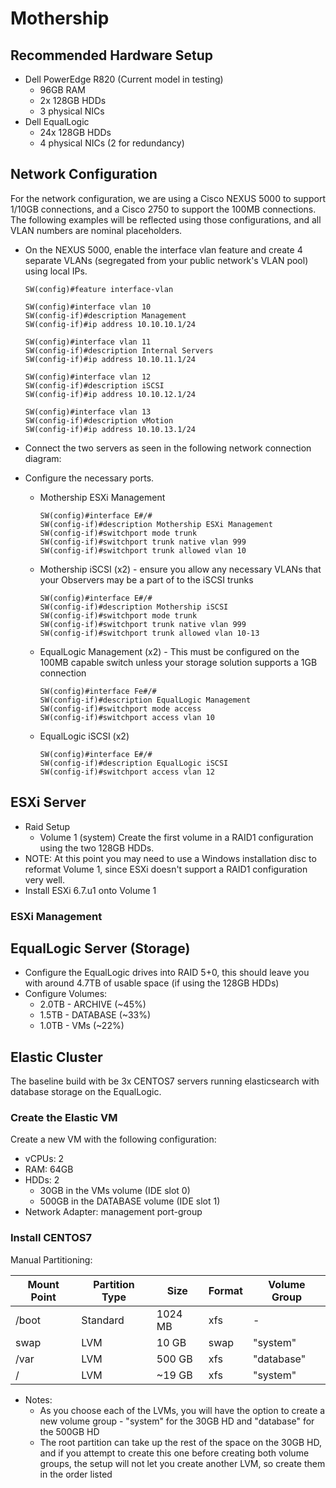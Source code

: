 # Mothership

## Recommended Hardware Setup
  - Dell PowerEdge R820 (Current model in testing)
    - 96GB RAM 
    - 2x 128GB HDDs
    - 3 physical NICs 
  - Dell EqualLogic
    - 24x 128GB HDDs
    - 4 physical NICs (2 for redundancy)
    
## Network Configuration
For the network configuration, we are using a Cisco NEXUS 5000 to support 1/10GB connections, and a Cisco 2750 to support the 100MB connections. The following examples will be reflected using those configurations, and all VLAN numbers are nominal placeholders.

  - On the NEXUS 5000, enable the interface vlan feature and create 4 separate VLANs (segregated from your public network's VLAN pool) using local IPs.
      ```
      SW(config)#feature interface-vlan
      
      SW(config)#interface vlan 10
      SW(config-if)#description Management
      SW(config-if)#ip address 10.10.10.1/24
      
      SW(config)#interface vlan 11
      SW(config-if)#description Internal Servers
      SW(config-if)#ip address 10.10.11.1/24
      
      SW(config)#interface vlan 12
      SW(config-if)#description iSCSI
      SW(config-if)#ip address 10.10.12.1/24
      
      SW(config)#interface vlan 13
      SW(config-if)#description vMotion
      SW(config-if)#ip address 10.10.13.1/24
      ```

  - Connect the two servers as seen in the following network connection diagram:
  
  - Configure the necessary ports.
    - Mothership ESXi Management
      ```
      SW(config)#interface E#/#
      SW(config-if)#description Mothership ESXi Management
      SW(config-if)#switchport mode trunk
      SW(config-if)#switchport trunk native vlan 999
      SW(config-if)#switchport trunk allowed vlan 10
      ```
    - Mothership iSCSI (x2) - ensure you allow any necessary VLANs that your Observers may be a part of to the iSCSI trunks
      ```
      SW(config)#interface E#/#
      SW(config-if)#description Mothership iSCSI
      SW(config-if)#switchport mode trunk
      SW(config-if)#switchport trunk native vlan 999
      SW(config-if)#switchport trunk allowed vlan 10-13
      ```
    - EqualLogic Management (x2) - This must be configured on the 100MB capable switch unless your storage solution supports a 1GB connection
      ```
      SW(config)#interface Fe#/#
      SW(config-if)#description EqualLogic Management
      SW(config-if)#switchport mode access
      SW(config-if)#switchport access vlan 10
      ```
    - EqualLogic iSCSI (x2) 
      ```
      SW(config)#interface E#/#
      SW(config-if)#description EqualLogic iSCSI
      SW(config-if)#switchport access vlan 12
      ```

## ESXi Server
  - Raid Setup
    - Volume 1 (system) Create the first volume in a RAID1 configuration using the two 128GB HDDs.
  - NOTE: At this point you may need to use a Windows installation disc to reformat Volume 1, since ESXi doesn't support a RAID1 configuration very well.
  - Install ESXi 6.7.u1 onto Volume 1
  
### ESXi Management


## EqualLogic Server (Storage)
  - Configure the EqualLogic drives into RAID 5+0, this should leave you with around 4.7TB of usable space (if using the 128GB HDDs)
  - Configure Volumes:
    - 2.0TB - ARCHIVE (~45%)
    - 1.5TB - DATABASE (~33%)
    - 1.0TB - VMs (~22%)

## Elastic Cluster
The baseline build with be 3x CENTOS7 servers running elasticsearch with database storage on the EqualLogic.

### Create the Elastic VM
Create a new VM with the following configuration:
  - vCPUs: 2
  - RAM: 64GB
  - HDDs: 2
    - 30GB in the VMs volume (IDE slot 0)
    - 500GB in the DATABASE volume (IDE slot 1)
  - Network Adapter: management port-group

### Install CENTOS7
Manual Partitioning:

Mount Point | Partition Type | Size | Format | Volume Group
------------|----------------|------|--------|-------------
/boot | Standard | 1024 MB | xfs | -
swap | LVM | 10 GB | swap | "system"
/var | LVM | 500 GB | xfs | "database"
/ | LVM | ~19 GB | xfs | "system"

  - Notes:
    - As you choose each of the LVMs, you will have the option to create a new volume group - "system" for the 30GB HD and "database" for the 500GB HD
    - The root partition can take up the rest of the space on the 30GB HD, and if you attempt to create this one before creating both volume groups, the setup will not let you create another LVM, so create them in the order listed
